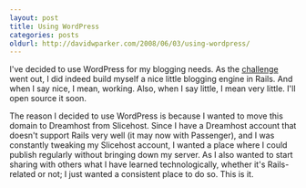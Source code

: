 ```yaml
---
layout: post
title: Using WordPress
categories: posts
oldurl: http://davidwparker.com/2008/06/03/using-wordpress/
---
```

I've decided to use WordPress for my blogging needs.  As the [challenge](http://nubyonrails.com/articles/about-this-blog-memcached) went out, I did indeed build myself a nice little blogging engine in Rails.  And when I say nice, I mean, working.  Also, when I say little, I mean very little.  I'll open source it soon.

The reason I decided to use WordPress is because I wanted to move this domain to Dreamhost from Slicehost.  Since I have a Dreamhost account that doesn't support Rails very well (it may now with Passenger), and I was constantly tweaking my Slicehost account, I wanted a place where I could publish regularly without bringing down my server.  As I also wanted to start sharing with others what I have learned technologically, whether it's Rails-related or not; I just wanted a consistent place to do so.  This is it.
